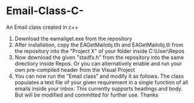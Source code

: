 # Email-Class-C-
An Email class created in c++

1) Download the eamailget.exe from the repository
2) After installation, copy the EAGetMailobj.tlh and EAGetMailobj.tli from the repository into the "Project X" of your folder inside C:\User\Repos
3) Now download the given "stadfx.h" from the repository into the same directiory inside Repos. Or you can alternatively enable and run your own pre-compiled header from the Visual Project
4) You can now run the "Email class" and modify it as follows. The class populates a text file of your given requirement in a single function of all emails inside your inbox. This currently supports headings and body. But will be modified and committed for further use. Thanks
